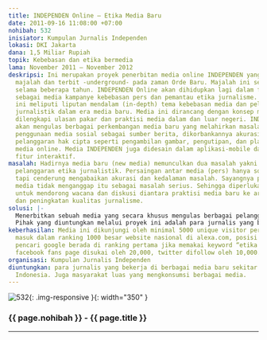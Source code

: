 ```yaml
---
title: INDEPENDEN Online – Etika Media Baru
date: 2011-09-16 11:08:00 +07:00
nohibah: 532
inisiator: Kumpulan Jurnalis Independen
lokasi: DKI Jakarta
dana: 1,5 Miliar Rupiah
topik: Kebebasan dan etika bermedia
lama: November 2011 – November 2012
deskripsi: Ini merupakan proyek penerbitan media online INDEPENDEN yang dulu berbentuk
  majalah dan terbit -underground- pada zaman Orde Baru. Majalah ini sempat vakum
  selama beberapa tahun. INDEPENDEN Online akan dihidupkan lagi dalam format baru,
  sebagai media kampanye kebebasan pers dan pemantau etika jurnalisme. Konten media
  ini meliputi liputan mendalam (in-depth) tema kebebasan media dan pelanggaran etika
  jurnalistik dalam era media baru. Media ini dirancang dengan konsep mingguan online
  dilengkapi ulasan pakar dan praktisi media dalam dan luar negeri. INDEPENDEN Online
  akan mengulas berbagai perkembangan media baru yang melahirkan masalah baru seperti
  penggunaan media sosial sebagai sumber berita, dikorbankannya akurasi demi kecepatan,
  pelanggaran hak cipta seperti pengambilan gambar, pengutipan, dan plagiarisme oleh
  media online. Media INDEPENDEN juga didesain dalam aplikasi-mobile dan memiliki
  fitur interaktif.
masalah: Hadirnya media baru (new media) memunculkan dua masalah yakni kebebasan dan
  pelanggaran etika jurnalistik. Persaingan antar media (pers) hanya soal adu kecepatan
  tapi cenderung mengabaikan akurasi dan kedalaman masalah. Sayangnya para pengelola
  media tidak menganggap itu sebagai masalah serius. Sehingga diperlukan media khusus
  untuk mendorong wacana dan diskusi diantara praktisi media baru ke arah perbaikan
  dan peningkatan kualitas jurnalisme.
solusi: |-
  Menerbitkan sebuah media yang secara khusus mengulas berbagai pelanggaran etika dalam genre jurnalisme baru. Media ini akan membuka ruang diskusi, mengkampanyekan, dan menjawab berbagai problem etika yang muncul. Liputan media online dikombinasikan dengan kegiatan diskusi off-line secara periodik dan membahas tema-tema yang aktual dengan melibatkan para jurnalis, praktisi media, dan pakar.
  Pihak yang diuntungkan melalui proyek ini adalah para jurnalis yang bekerja di berbagai media baru sekitar 10,000 di seluruh Indonesia. Juga masyarakat luas yang mengkonsumsi berbagai media.
keberhasilan: Media ini dikunjungi oleh minimal 5000 unique visitor per hari, dan
  masuk dalam ranking 1000 besar website nasional di alexa.com, posisi dalam mesin
  pencari google berada di ranking pertama jika memakai keyword “etika media baru”,
  facebook fans page disukai oleh 20,000, twitter difollow oleh 10,000.
organisasi: Kumpulan Jurnalis Independen
diuntungkan: para jurnalis yang bekerja di berbagai media baru sekitar 10,000 di seluruh
  Indonesia. Juga masyarakat luas yang mengkonsumsi berbagai media.
---
```


![532](/static/img/hibahcmb/532.png){: .img-responsive }{: width="350" }

### {{ page.nohibah }} - {{ page.title }}

---
